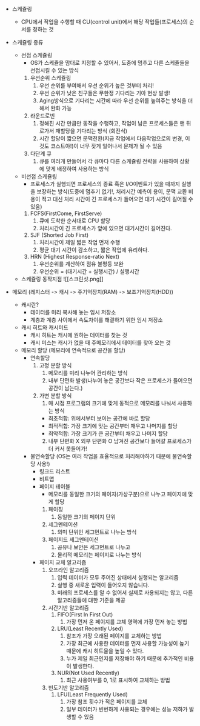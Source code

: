 
- 스케쥴링 
	- CPU에서 작업을 수행할 때 CU(control unit)에서 해당 작업들(프로세스)의 순서를 정하는 것

- 스케쥴링 종류
	- 선점 스케쥴링
		- OS가 스케쥴을 맘대로 지정할 수 있어서, 도중에 멈추고 다른 스케쥴들을 선점시킬 수 있는 방식
		1. 우선순위 스케쥴링
			1. 우선 순위를 부여해서 우선 순위가 높은 것부터 처리!
			2. 우선 순위가 낮은 친구들은 무한정 기다리는 기아 현상 발생!
			3. Aging방식으로 기다리는 시간에 따라 우선 순위를 높여주는 방식을 더해서 완화 가능
		2. 라운드로빈
			1. 정해진 시간 만큼만 동작을 수행하고, 작업이 남은 프로세스들은 맨 뒤로가서 재할당을 기다리는 방식 (회전식)
			2. 시간 할당이 짧으면 문맥전환(지금 작업에서 다음작업으로의 변경, 이것도 코스트야!)이 너무 잦게 일어나서 문제가 될 수 있음
		3. 다단계 큐
			1. 큐를 여러개 만들어서 각 큐마다 다른 스케쥴링 전략을 사용하여 상황에 맞게 배정하여 사용하는 방식
	- 비선점 스케쥴링
		- 프로세스가 실행되면 프로세스의 종료 혹은 I/O이벤트가 있을 때까지 실행을 보장하는 방식(도중에 멈추기 없기!, 처리시간 예측이 용이, 문맥 교환 비용이 적고 대신 처리 시간이 긴 프로세스가 들어오면 대기 시간이 길어질 수 있음)
		1. FCFS(FirstCome, FirstServe)
			1. 큐에 도착한 순서대로 CPU 할당
			2. 처리시간이 긴 프로세스가 앞에 있으면 대기시간이 길어진다.
		2. SJF (Shorted Job First)
			1. 처리시간이 제일 짧은 작업 먼저 수행
			2. 평균 대기 시간이 감소하고, 짧은 작업에 유리하다.
		3. HRN (Highest Response-ratio Next)
			1. 우선순위를 계산하여 점유 불평등 보완
			2. 우선순위 = (대기시간 + 실행시간) / 실행시간
	- 스케쥴링 동작지점
		![[스크린샷.png]]

- 메모리 (레지스터 -> 캐시 -> 주기억장치(RAM) -> 보조기억장치(HDD))
	- 캐시란? 
		- 데이터를 미리 복사해 놓는 임시 저장소
		- 계층과 계층 사이에서 속도차이를 해결하기 위한 임시 저장소
	- 캐시 히트와 캐시미드
		- 캐시 히트는 캐시에 원하는 데이터를 찾는 것
		- 캐시 미스는 캐시가 없을 때 주메모리에서 데이터를 찾아 오는 것
	- 메모리 할당 (메모리에 연속적으로 공간을 할당)
		- 연속할당
			1. 고정 분할 방식
				1. 메모리를 미리 나누어 관리하는 방식
				2. 내부 단편화 발생(나누어 놓은 공간보다 작은 프로세스가 들어오면 공간이 남는다.)
			2. 가변 분할 방식
				1. 매 시점 프로그램의 크기에 맞게 동적으로 메모리를 나눠서 사용하는 방식
				- 최초적합: 위에서부터 보이는 공간에 바로 할당
				- 최적적합: 가장 크기에 맞는 공간부터 채우고 나머지를 할당
				- 최악적합: 가장 크기가 큰 공간부터 채우고 나머지 할당
				2. 내부 단편화 X 외부 단편화 O 남겨진 공간보다 들어갈 프로세스가 더 커서 못들어가!
		- 불연속할당 (OS는 여러 작업을 효율적으로 처리해야하기 때문에 불연속할당 사용!)
			- 링크드 리스트
			- 비트맵
			- 페이지 테이블
				- 메모리를 동일한 크기의 페이지(가상구분)으로 나누고 페이지에 맞게 할당
				1. 페이징
					1. 동일한 크기의 페이지 단위
				2. 세그멘테이션
					1. 의미 단위인 세그먼트로 나누는 방식
				3. 페이지드 세그멘테이션
					1. 공유나 보안은 세그먼트로 나누고
					2. 물리적 메모리는 페이지로 나누는 방식
			- 페이지 교체 알고리즘
				1. 오프라인 알고리즘
					1. 입력 데이터가 모두 주어진 상태에서 실행되는 알고리즘
					2. 실행 중 새로운 입력이 들어오지 않습니다. 
					3. 미래의 프로세스를 알 수 없어서 실제로 사용되지는 않고, 다른 알고리즘들에 대한 기준을 제공
				2. 시간기반 알고리즘
					1. FIFO(First In First Out)
						1. 가장 먼저 온 페이지를 교체 영역에 가장 먼저 놓는 방법
					2. LRU(Least Recently Used)
						1. 참조가 가장 오래된 페이지를 교체하는 방법
						2. 가장 최근에 사용한 데이터를 먼저 사용할 가능성이 높기 때문에 캐시 히트율을 높일 수 있다.
						3. 누가 제일 최근인지를 저장해야 하기 때문에 추가적인 비용이 발생한다.
					3. NUR(Not Used Recently)
						1. 최근 사용여부를 0, 1로 표시하여 교체하는 방법
				3. 빈도기반 알고리즘
					1. LFU(Least Frequently Used)
						1. 가장 참조 횟수가 적은 페이지를 교체
						2. 일부 데이터가 빈번하게 사용되는 경우에는 성능 저하가 발생할 수 있음
